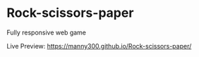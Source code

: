 # Rock-scissors-paper
Fully responsive web game

Live Preview: https://manny300.github.io/Rock-scissors-paper/
